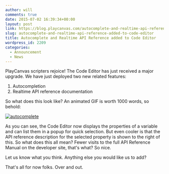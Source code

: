 ```yaml
---
author: will
comments: true
date: 2015-07-02 16:39:34+00:00
layout: post
link: https://blog.playcanvas.com/autocomplete-and-realtime-api-reference-added-to-code-editor/
slug: autocomplete-and-realtime-api-reference-added-to-code-editor
title: Autocomplete and Realtime API Reference added to Code Editor
wordpress_id: 2209
categories:
  - Announcement
  - News
---
```


PlayCanvas scripters rejoice! The Code Editor has just received a major upgrade. We have just deployed two new related features:

1. Autocompletion
2. Realtime API reference documentation

So what does this look like? An animated GIF is worth 1000 words, so behold:

[![autocomplete](https://blog.playcanvas.com/wp-content/uploads/2015/07/autocomplete.gif)](https://blog.playcanvas.com/wp-content/uploads/2015/07/autocomplete.gif)

As you can see, the Code Editor now displays the properties of a variable and can list them in a popup for quick selection. But even cooler is that the API reference description for the selected property is shown to the right of this. So what does this all mean? Fewer visits to the full API Reference Manual on the developer site, that's what? So nice.

Let us know what you think. Anything else you would like us to add?

That's all for now folks. Over and out.
